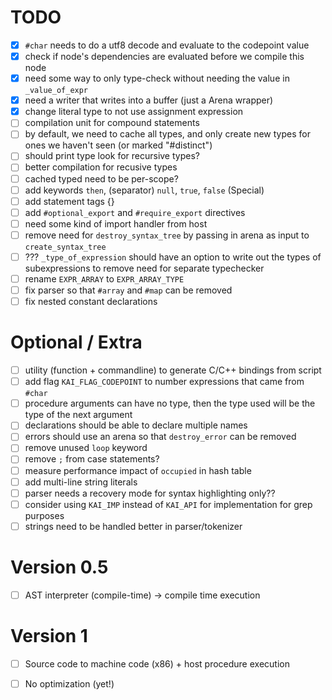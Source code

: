 # TODO
- [x] `#char` needs to do a utf8 decode and evaluate to the codepoint value
- [x] check if node's dependencies are evaluated before we compile this node
- [x] need some way to only type-check without needing the value in `_value_of_expr`
- [x] need a writer that writes into a buffer (just a Arena wrapper)
- [x] change literal type to not use assignment expression
- [ ] compilation unit for compound statements
- [ ] by default, we need to cache all types, and only create new types for ones we haven't seen (or marked "#distinct")
- [ ] should print type look for recursive types?
- [ ] better compilation for recusive types
- [ ] cached typed need to be per-scope?
- [ ] add keywords `then`, (separator) `null`, `true`, `false` (Special)
- [ ] add statement tags {}
- [ ] add `#optional_export` and `#require_export` directives
- [ ] need some kind of import handler from host
- [ ] remove need for `destroy_syntax_tree` by passing in arena as input to `create_syntax_tree`
- [ ] ??? `_type_of_expression` should have an option to write out the types of subexpressions to remove need for separate typechecker
- [ ] rename `EXPR_ARRAY` to `EXPR_ARRAY_TYPE`
- [ ] fix parser so that `#array` and `#map` can be removed
- [ ] fix nested constant declarations

# Optional / Extra
- [ ] utility (function + commandline) to generate C/C++ bindings from script
- [ ] add flag `KAI_FLAG_CODEPOINT` to number expressions that came from `#char`
- [ ] procedure arguments can have no type, then the type used will be the type of the next argument
- [ ] declarations should be able to declare multiple names
- [ ] errors should use an arena so that `destroy_error` can be removed
- [ ] remove unused `loop` keyword
- [ ] remove `;` from case statements?
- [ ] measure performance impact of `occupied` in hash table
- [ ] add multi-line string literals
- [ ] parser needs a recovery mode for syntax highlighting only??
- [ ] consider using `KAI_IMP` instead of `KAI_API` for implementation for grep purposes
- [ ] strings need to be handled better in parser/tokenizer

# Version 0.5
- [ ] AST interpreter (compile-time) -> compile time execution

# Version 1
- [ ] Source code to machine code (x86) + host procedure execution
- [ ] No optimization (yet!)

